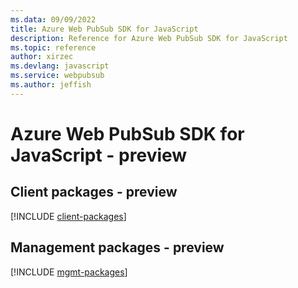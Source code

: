 ```yaml
---
ms.data: 09/09/2022
title: Azure Web PubSub SDK for JavaScript
description: Reference for Azure Web PubSub SDK for JavaScript
ms.topic: reference
author: xirzec
ms.devlang: javascript
ms.service: webpubsub
ms.author: jeffish
---
```

# Azure Web PubSub SDK for JavaScript - preview

## Client packages - preview
[!INCLUDE [client-packages](web-pubsub-client-index.md)]
## Management packages - preview
[!INCLUDE [mgmt-packages](web-pubsub-mgmt-index.md)]